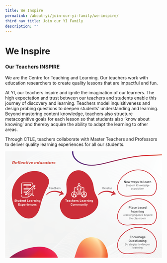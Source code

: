 ```yaml
---
title: We Inspire
permalink: /about-yi/join-our-yi-family/we-inspire/
third_nav_title: Join our YI Family
description: ""
---
```

# **We Inspire**

### Our Teachers INSPIRE

We are the Centre for Teaching and Learning. Our teachers work with education researchers to create quality lessons that are impactful and fun.

At YI, our teachers inspire and ignite the imagination of our learners. The high expectation and trust between our teachers and students enable this journey of discovery and learning. Teachers model inquisitiveness and design probing questions to deepen students’ understanding and learning. Beyond mastering content knowledge, teachers also structure metacognitive goals for each lesson so that students also ‘know about knowing’ and thereby acquire the ability to adapt the learning to other areas.

Through CTLE, teachers collaborate with Master Teachers and Professors to deliver quality learning experiences for all our students.

![](/images/1a.png)